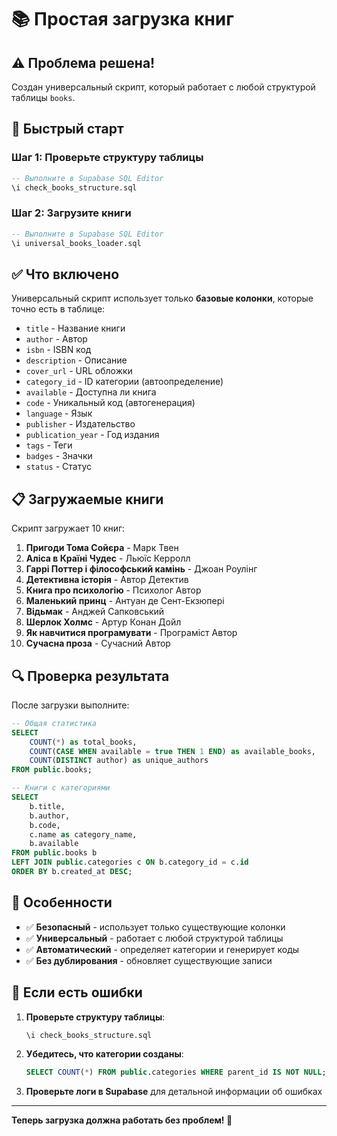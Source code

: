 # 📚 Простая загрузка книг

## ⚠️ Проблема решена!

Создан универсальный скрипт, который работает с любой структурой таблицы `books`.

## 🚀 Быстрый старт

### Шаг 1: Проверьте структуру таблицы
```sql
-- Выполните в Supabase SQL Editor
\i check_books_structure.sql
```

### Шаг 2: Загрузите книги
```sql
-- Выполните в Supabase SQL Editor
\i universal_books_loader.sql
```

## ✅ Что включено

Универсальный скрипт использует только **базовые колонки**, которые точно есть в таблице:

- `title` - Название книги
- `author` - Автор
- `isbn` - ISBN код
- `description` - Описание
- `cover_url` - URL обложки
- `category_id` - ID категории (автоопределение)
- `available` - Доступна ли книга
- `code` - Уникальный код (автогенерация)
- `language` - Язык
- `publisher` - Издательство
- `publication_year` - Год издания
- `tags` - Теги
- `badges` - Значки
- `status` - Статус

## 📋 Загружаемые книги

Скрипт загружает 10 книг:

1. **Пригоди Тома Сойєра** - Марк Твен
2. **Аліса в Країні Чудес** - Льюїс Керролл
3. **Гаррі Поттер і філософський камінь** - Джоан Роулінг
4. **Детективна історія** - Автор Детектив
5. **Книга про психологію** - Психолог Автор
6. **Маленький принц** - Антуан де Сент-Екзюпері
7. **Відьмак** - Анджей Сапковський
8. **Шерлок Холмс** - Артур Конан Дойл
9. **Як навчитися програмувати** - Програміст Автор
10. **Сучасна проза** - Сучасний Автор

## 🔍 Проверка результата

После загрузки выполните:

```sql
-- Общая статистика
SELECT 
    COUNT(*) as total_books,
    COUNT(CASE WHEN available = true THEN 1 END) as available_books,
    COUNT(DISTINCT author) as unique_authors
FROM public.books;

-- Книги с категориями
SELECT 
    b.title,
    b.author,
    b.code,
    c.name as category_name,
    b.available
FROM public.books b
LEFT JOIN public.categories c ON b.category_id = c.id
ORDER BY b.created_at DESC;
```

## 🎯 Особенности

- ✅ **Безопасный** - использует только существующие колонки
- ✅ **Универсальный** - работает с любой структурой таблицы
- ✅ **Автоматический** - определяет категории и генерирует коды
- ✅ **Без дублирования** - обновляет существующие записи

## 🐛 Если есть ошибки

1. **Проверьте структуру таблицы**:
   ```sql
   \i check_books_structure.sql
   ```

2. **Убедитесь, что категории созданы**:
   ```sql
   SELECT COUNT(*) FROM public.categories WHERE parent_id IS NOT NULL;
   ```

3. **Проверьте логи в Supabase** для детальной информации об ошибках

---

**Теперь загрузка должна работать без проблем! 🎉**
